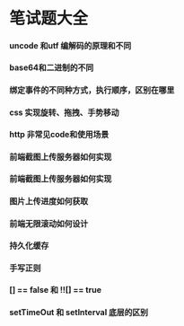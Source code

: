# 笔试题大全

#### uncode 和utf 编解码的原理和不同

#### base64和二进制的不同

#### 绑定事件的不同种方式，执行顺序，区别在哪里

#### css 实现旋转、拖拽、手势移动

#### http 非常见code和使用场景

#### 前端截图上传服务器如何实现

#### 前端截图上传服务器如何实现

#### 图片上传进度如何获取

#### 前端无限滚动如何设计

#### 持久化缓存

#### 手写正则

#### [] == false 和 !![] == true

#### setTimeOut 和 setInterval 底层的区别
